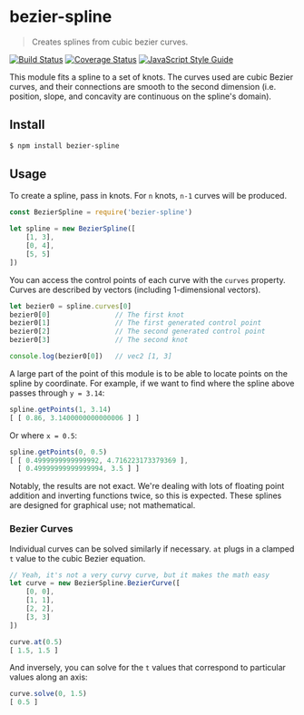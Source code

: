 # bezier-spline

> Creates splines from cubic bezier curves.

[![Build Status](https://travis-ci.org/Zunawe/bezier-spline.svg?branch=master)](https://travis-ci.org/Zunawe/bezier-spline) [![Coverage Status](https://coveralls.io/repos/github/Zunawe/bezier-spline/badge.svg?branch=master)](https://coveralls.io/github/Zunawe/bezier-spline?branch=master) [![JavaScript Style Guide](https://img.shields.io/badge/code_style-standard-brightgreen.svg)](https://standardjs.com)

This module fits a spline to a set of knots. The curves used are cubic Bezier curves, and their connections are smooth to the second dimension (i.e. position, slope, and concavity are continuous on the spline's domain).

## Install

```sh
$ npm install bezier-spline
```

## Usage

To create a spline, pass in knots. For `n` knots, `n-1` curves will be produced.

```js
const BezierSpline = require('bezier-spline')

let spline = new BezierSpline([
	[1, 3],
	[0, 4],
	[5, 5]
])
```

You can access the control points of each curve with the `curves` property. Curves are described by vectors (including 1-dimensional vectors).

```js
let bezier0 = spline.curves[0]
bezier0[0]                // The first knot
bezier0[1]                // The first generated control point
bezier0[2]                // The second generated control point
bezier0[3]                // The second knot

console.log(bezier0[0])   // vec2 [1, 3]
```

A large part of the point of this module is to be able to locate points on the spline by coordinate. For example, if we want to find where the spline above passes through `y = 3.14`:

```js
spline.getPoints(1, 3.14)
[ [ 0.86, 3.1400000000000006 ] ]
```

Or where `x = 0.5`:

```js
spline.getPoints(0, 0.5)
[ [ 0.4999999999999992, 4.716223173379369 ],
  [ 0.49999999999999994, 3.5 ] ]
```

Notably, the results are not exact. We're dealing with lots of floating point addition and inverting functions twice, so this is expected. These splines are designed for graphical use; not mathematical.

### Bezier Curves

Individual curves can be solved similarly if necessary. `at` plugs in a clamped `t` value to the cubic Bezier equation.

```js
// Yeah, it's not a very curvy curve, but it makes the math easy
let curve = new BezierSpline.BezierCurve([
	[0, 0],
	[1, 1],
	[2, 2],
	[3, 3]
])

curve.at(0.5)
[ 1.5, 1.5 ]
```

And inversely, you can solve for the `t` values that correspond to particular values along an axis:

```js
curve.solve(0, 1.5)
[ 0.5 ]
```
